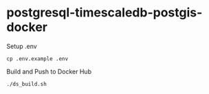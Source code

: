 # postgresql-timescaledb-postgis-docker

Setup .env
```
cp .env.example .env
```

Build and Push to Docker Hub
```
./ds_build.sh
```
